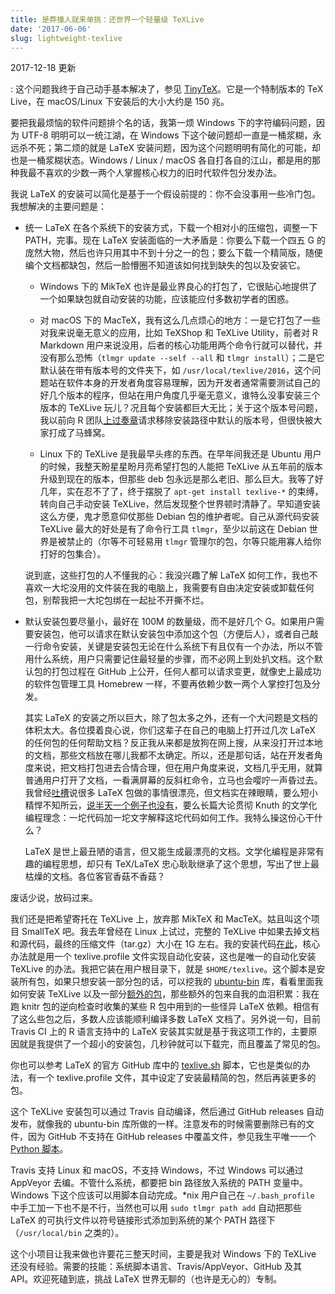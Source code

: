 ```yaml
---
title: 是莽撞人就来单挑：还世界一个轻量级 TeXLive
date: '2017-06-06'
slug: lightweight-texlive
---
```


2017-12-18 更新

:   这个问题我终于自己动手基本解决了，参见 [TinyTeX](/tinytex/)。它是一个特制版本的 TeX Live，在 macOS/Linux 下安装后的大小大约是 150 兆。

要把我最烦恼的软件问题排个名的话，我第一烦 Windows 下的字符编码问题，因为 UTF-8 明明可以一统江湖，在 Windows 下这个破问题却一直是一桶浆糊，永远杀不死；第二烦的就是 LaTeX 安装问题，因为这个问题明明有简化的可能，却也是一桶浆糊状态。Windows / Linux / macOS 各自打各自的江山，都是用的那种我最不喜欢的少数一两个人掌握核心权力的旧时代软件包分发办法。

我说 LaTeX 的安装可以简化是基于一个假设前提的：你不会没事用一些冷门包。我想解决的主要问题是：

- 统一 LaTeX 在各个系统下的安装方式，下载一个相对小的压缩包，调整一下 PATH，完事。现在 LaTeX 安装面临的一大矛盾是：你要么下载一个四五 G 的庞然大物，然后也许只用其中不到十分之一的包；要么下载一个精简版，随便编个文档都缺包，然后一脸懵圈不知道该如何找到缺失的包以及安装它。

    - Windows 下的 MikTeX 也许是最业界良心的打包了，它很贴心地提供了一个如果缺包就自动安装的功能，应该能应付多数初学者的困惑。
    
    - 对 macOS 下的 MacTeX，我有这么几点烦心的地方：一是它打包了一些对我来说毫无意义的应用，比如 TeXShop 和 TeXLive Utility，前者对 R Markdown 用户来说没用，后者的核心功能用两个命令行就可以替代，并没有那么恐怖（`tlmgr update --self --all` 和 `tlmgr install`）；二是它默认装在带有版本号的文件夹下，如 `/usr/local/texlive/2016`，这个问题站在软件本身的开发者角度容易理解，因为开发者通常需要测试自己的好几个版本的程序，但站在用户角度几乎毫无意义，谁特么没事安装三个版本的 TeXLive 玩儿？况且每个安装都巨大无比；关于这个版本号问题，我以前向 R 团队[上过奏章](https://stat.ethz.ch/pipermail/r-devel/2011-May/060820.html)请求移除安装路径中默认的版本号，但很快被大家打成了马蜂窝。
    
    - Linux 下的 TeXLive 是我最早头疼的东西。在早年间我还是 Ubuntu 用户的时候，我整天盼星星盼月亮希望打包的人能把 TeXLive 从五年前的版本升级到现在的版本，但那些 deb 包永远是那么老旧、那么巨大。我等了好几年，实在忍不了了，终于摆脱了 `apt-get install texlive-*` 的束缚，转向自己手动安装 TeXLive，然后发现整个世界顿时清静了。早知道安装这么方便，鬼才愿意仰仗那些 Debian 包的维护者呢。自己从源代码安装 TeXLive 最大的好处是有了命令行工具 `tlmgr`，至少以前这在 Debian 世界是被禁止的（尔等不可轻易用 `tlmgr` 管理尔的包，尔等只能用寡人给你打好的包集合）。
    
    说到底，这些打包的人不懂我的心：我没兴趣了解 LaTeX 如何工作，我也不喜欢一大坨没用的文件装在我的电脑上，我需要有自由决定安装或卸载任何包，别帮我把一大坨包绑在一起扯不开撕不烂。

- 默认安装包要尽量小，最好在 100M 的数量级，而不是好几个 G。如果用户需要安装包，他可以请求在默认安装包中添加这个包（方便后人），或者自己敲一行命令安装，关键是安装包无论在什么系统下有且仅有一个办法，所以不管用什么系统，用户只需要记住最轻量的步骤，而不必网上到处扒文档。这个默认包的打包过程在 GitHub 上公开，任何人都可以请求变更，就像史上最成功的软件包管理工具 Homebrew 一样，不要再依赖少数一两个人掌控打包及分发。

    其实 LaTeX 的安装之所以巨大，除了包太多之外，还有一个大问题是文档的体积太大。各位摸着良心说，你们这辈子在自己的电脑上打开过几次 LaTeX 的任何包的任何帮助文档？反正我从来都是放狗在网上搜，从来没打开过本地的文档，那些文档放在哪儿我都不太确定。所以，还是那句话，站在开发者角度来说，把文档打包进去合情合理，但在用户角度来说，文档几乎无用，就算普通用户打开了文档，一看满屏幕的反斜杠命令，立马也会嘤咛一声昏过去。我曾经[吐槽](https://twitter.com/xieyihui/status/792031983027101696)说很多 LaTeX 包做的事情很漂亮，但文档实在辣眼睛，要么短小精悍不知所云，[说半天一个例子也没有](http://ctan.sharelatex.com/tex-archive/macros/latex/contrib/threeparttable/threeparttable.pdf)，要么长篇大论贯彻 Knuth 的文学化编程理念：一坨代码加一坨文字解释这坨代码如何工作。我特么操这份心干什么？
    
    LaTeX 是世上最丑陋的语言，但又能生成最漂亮的文档。文学化编程是非常有趣的编程思想，却只有 TeX/LaTeX 忠心耿耿继承了这个思想，写出了世上最枯燥的文档。各位客官香菇不香菇？

废话少说，放码过来。

我们还是把希望寄托在 TeXLive 上，放弃那 MikTeX 和 MacTeX。姑且叫这个项目 SmallTeX 吧。我去年曾经在 Linux 上试过，完整的 TeXLive 中如果去掉文档和源代码，最终的压缩文件（tar.gz）大小在 1G 左右。我的安装代码[在此](https://gist.github.com/yihui/7ae1144e45063c4957e5c1f6f67039f4)，核心办法就是用一个 texlive.profile 文件实现自动化安装，这也是唯一的自动化安装 TeXLive 的办法。我把它装在用户根目录下，就是 `$HOME/texlive`。这个脚本是安装所有包，如果只想安装一部分包的话，可以挖我的 [ubuntu-bin](https://github.com/yihui/ubuntu-bin) 库，看看里面我如何安装 TeXLive 以及一部分[额外的包](https://github.com/yihui/ubuntu-bin/blob/master/TeXLive.pkgs)，那些额外的包来自我的血泪积累：我在跑 knitr 包的逆向检查时收集的某些 R 包中用到的一些怪异 LaTeX 依赖。相信有了这么些包之后，多数人应该能顺利编译多数 LaTeX 文档了。另外说一句，目前 Travis CI 上的 R 语言支持中的 LaTeX 安装其实就是基于我这项工作的，主要原因就是我提供了一个超小的安装包，几秒钟就可以下载完，而且覆盖了常见的包。

你也可以参考 LaTeX 的官方 GitHub 库中的 [texlive.sh](https://github.com/latex3/latex3/blob/master/support/texlive.sh) 脚本，它也是类似的办法，有一个 texlive.profile 文件，其中设定了安装最精简的包，然后再装更多的包。

这个 TeXLive 安装包可以通过 Travis 自动编译，然后通过 GitHub releases 自动发布，就像我的 ubuntu-bin 库所做的一样。注意发布的时候需要删除已有的文件，因为 GitHub 不支持在 GitHub releases 中覆盖文件，参见我生平唯一一个 [Python 脚本](https://github.com/yihui/ubuntu-bin/blob/master/delete.py)。

Travis 支持 Linux 和 macOS，不支持 Windows，不过 Windows 可以通过 AppVeyor 去编。不管什么系统，都要把 bin 路径放入系统的 PATH 变量中。Windows 下这个应该可以用脚本自动完成。\*nix 用户自己在 `~/.bash_profile` 中手工加一下也不是不行，当然也可以用 `sudo tlmgr path add` 自动把那些 LaTeX 的可执行文件以符号链接形式添加到系统的某个 PATH 路径下（`/usr/local/bin` 之类的）。

这个小项目让我来做也许要花三整天时间，主要是我对 Windows 下的 TeXLive 还没有经验。需要的技能：系统脚本语言、Travis/AppVeyor、GitHub 及其 API。欢迎死磕到底，挑战 LaTeX 世界无聊的（也许是无心的）专制。
